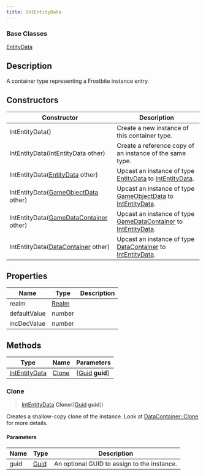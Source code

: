 ```yaml
---
title: IntEntityData
---
```

### Base Classes

[EntityData](EntityData)

## Description

A container type representing a Frostbite instance entry.

## Constructors

| Constructor                                                              | Description                                                                                                       |
| ------------------------------------------------------------------------ | ----------------------------------------------------------------------------------------------------------------- |
| IntEntityData()                                                          | Create a new instance of this container type.                                                                     |
| IntEntityData(IntEntityData other)                                       | Create a reference copy of an instance of the same type.                                                          |
| IntEntityData([EntityData](EntityData) other)                            | Upcast an instance of type [EntityData](EntityData) to [IntEntityData](IntEntityData).                            |
| IntEntityData([GameObjectData](GameObjectData) other)                    | Upcast an instance of type [GameObjectData](GameObjectData) to [IntEntityData](IntEntityData).                    |
| IntEntityData([GameDataContainer](GameDataContainer) other)              | Upcast an instance of type [GameDataContainer](GameDataContainer) to [IntEntityData](IntEntityData).              |
| IntEntityData([DataContainer](/vext/ref/shared/class/datacontainer) other) | Upcast an instance of type [DataContainer](/vext/ref/shared/class/datacontainer) to [IntEntityData](IntEntityData). |

## Properties

| Name         | Type           | Description |
| ------------ | -------------- | ----------- |
| realm        | [Realm](Realm) |             |
| defaultValue | number         |             |
| incDecValue  | number         |             |

## Methods

| Type                           | Name            | Parameters                                     |
| ------------------------------ | --------------- | ---------------------------------------------- |
| [IntEntityData](IntEntityData) | [Clone](#clone) | \[[Guid](/vext/ref/shared/class/guid) **guid**\] |

### Clone

> [IntEntityData](IntEntityData) **Clone**(\[[Guid](/vext/ref/shared/class/guid) **guid**\])

Creates a shallow-copy clone of the instance. Look at [DataContainer::Clone](/vext/ref/shared/class/datacontainer#clone) for more details.

#### Parameters

| Name | Type         | Description                                 |
| ---- | ------------ | ------------------------------------------- |
| guid | [Guid](Guid) | An optional GUID to assign to the instance. |
